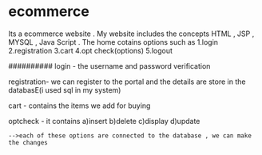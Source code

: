 # ecommerce
Its a ecommerce website . My website includes the concepts HTML , JSP , MYSQL , Java Script .
The home cotains options such as 
1.login
2.registration
3.cart
4.opt check(options)
5.logout

##########
login - the username and password verification

registration-  we can register to the portal and the details are store in the databasE(i used sql in my system)

cart - contains the items we add for buying

optcheck - it contains 
      a)insert
      b)delete
      c)display
      d)update
      
    -->each of these options are connected to the database , we can make the changes 
   